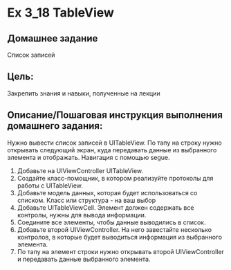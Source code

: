 # Ex 3_18 TableView
## Домашнее задание
Список записей

## Цель:
Закрепить знания и навыки, полученные на лекции


## Описание/Пошаговая инструкция выполнения домашнего задания:
Нужно вывести список записей в UITableView. По тапу на строку нужно открывать следующий экран, куда передавать данные из выбранного элемента и отображать. Навигация с помощью segue.

1. Добавьте на UIViewController UITableView.
2. Создайте класс-помощник, в котором реализуйте протоколы для работы с UITableView.
3. Добавьте модель данных, которая будет использоваться со списком. Класс или структура - на ваш выбор
4. Добавьте UITableViewCell. Элемент должен содержать все контролы, нужны для вывода информации.
5. Соедините все элементы, чтобы данные выводились в список.
6. Добавьте второй UIViewController. На него завестайте несколько контролов, в которые будет выводиться информация из выбранного элемента.
7. По тапу на элемент строки нужно открывать второй UIViewController и передавать данные выбранного элемента.
